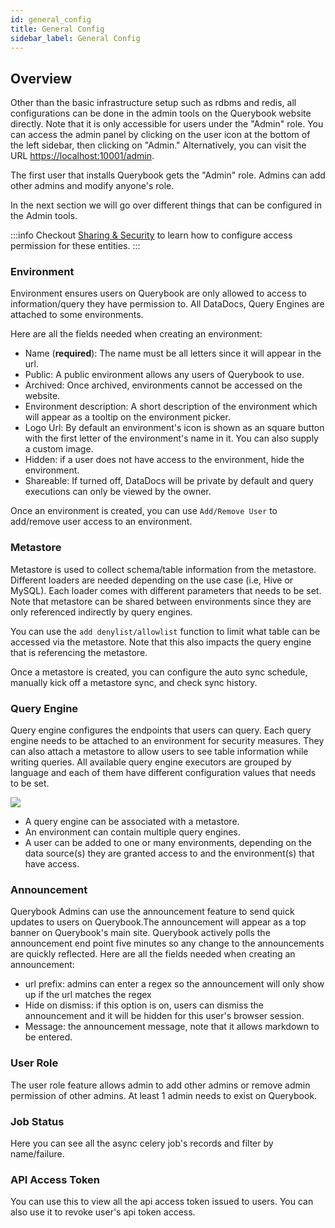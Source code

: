 ```yaml
---
id: general_config
title: General Config
sidebar_label: General Config
---
```


## Overview

Other than the basic infrastructure setup such as rdbms and redis, all configurations can be done in the admin tools on the Querybook website directly. Note that it is only accessible for users under the "Admin" role. You can access the admin panel by clicking on the user icon at the bottom of the left sidebar, then clicking on "Admin." Alternatively, you can visit the URL [https://localhost:10001/admin](https://localhost:10001/admin).

The first user that installs Querybook gets the "Admin" role. Admins can add other admins and modify anyone's role.

In the next section we will go over different things that can be configured in the Admin tools.

:::info
Checkout [Sharing & Security](../overview/sharing_and_security.md) to learn how to configure access permission for these entities.
:::

### Environment

Environment ensures users on Querybook are only allowed to access to information/query they have permission to. All DataDocs, Query Engines are attached to some environments.

Here are all the fields needed when creating an environment:

-   Name (**required**): The name must be all letters since it will appear in the url.
-   Public: A public environment allows any users of Querybook to use.
-   Archived: Once archived, environments cannot be accessed on the website.
-   Environment description: A short description of the environment which will appear as a tooltip on the environment picker.
-   Logo Url: By default an environment's icon is shown as an square button with the first letter of the environment's name in it. You can also supply a custom image.
-   Hidden: if a user does not have access to the environment, hide the environment.
-   Shareable: If turned off, DataDocs will be private by default and query executions can only be viewed by the owner.

Once an environment is created, you can use `Add/Remove User` to add/remove user access to an environment.

### Metastore

Metastore is used to collect schema/table information from the metastore. Different loaders are needed depending on the use case (i.e, Hive or MySQL). Each loader comes with different parameters that needs to be set. Note that metastore can be shared between environments since they are only referenced indirectly by query engines.

You can use the `add denylist/allowlist` function to limit what table can be accessed via the metastore. Note that this also impacts the query engine that is referencing the metastore.

Once a metastore is created, you can configure the auto sync schedule, manually kick off a metastore sync, and check sync history.

### Query Engine

Query engine configures the endpoints that users can query. Each query engine needs to be attached to an environment for security measures. They can also attach a metastore to allow users to see table information while writing queries. All available query engine executors are grouped by language and each of them have different configuration values that needs to be set.

![](/img/documentation/Querybook_concepts.png)

-   A query engine can be associated with a metastore.
-   An environment can contain multiple query engines.
-   A user can be added to one or many environments, depending on the data source(s) they are granted access to and the environment(s) that have access.

### Announcement

Querybook Admins can use the announcement feature to send quick updates to users on Querybook.The announcement will appear as a top banner on Querybook's main site. Querybook actively polls the announcement end point five minutes so any change to the announcements are quickly reflected.
Here are all the fields needed when creating an announcement:

-   url prefix: admins can enter a regex so the announcement will only show up if the url matches the regex
-   Hide on dismiss: if this option is on, users can dismiss the announcement and it will be hidden for this user's browser session.
-   Message: the announcement message, note that it allows markdown to be entered.

### User Role

The user role feature allows admin to add other admins or remove admin permission of other admins. At least 1 admin needs to exist on Querybook.

### Job Status

Here you can see all the async celery job's records and filter by name/failure.

### API Access Token

You can use this to view all the api access token issued to users. You can also use it to revoke user's api token access.
